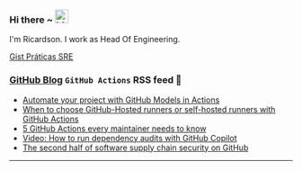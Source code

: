 ### Hi there ~ <img src="https://user-images.githubusercontent.com/1303154/88677602-1635ba80-d120-11ea-84d8-d263ba5fc3c0.gif" width="24px" alt="hi">

I'm Ricardson. I work as Head Of Engineering.

[Gist Práticas SRE](https://gist.github.com/r1w1s1/1ca63e1afb467410ddbb9081214a51ac)

### [GitHub Blog](https://github.blog/) `GitHub Actions` RSS feed 📖

<!--START_SECTION:feed-->
* [Automate your project with GitHub Models in Actions](https:&#x2F;&#x2F;github.blog&#x2F;ai-and-ml&#x2F;generative-ai&#x2F;automate-your-project-with-github-models-in-actions&#x2F;)
* [When to choose GitHub-Hosted runners or self-hosted runners with GitHub Actions](https:&#x2F;&#x2F;github.blog&#x2F;enterprise-software&#x2F;ci-cd&#x2F;when-to-choose-github-hosted-runners-or-self-hosted-runners-with-github-actions&#x2F;)
* [5 GitHub Actions every maintainer needs to know](https:&#x2F;&#x2F;github.blog&#x2F;open-source&#x2F;maintainers&#x2F;5-github-actions-every-maintainer-needs-to-know&#x2F;)
* [Video: How to run dependency audits with GitHub Copilot](https:&#x2F;&#x2F;github.blog&#x2F;developer-skills&#x2F;github&#x2F;video-how-to-run-dependency-audits-with-github-copilot&#x2F;)
* [The second half of software supply chain security on GitHub](https:&#x2F;&#x2F;github.blog&#x2F;security&#x2F;supply-chain-security&#x2F;the-second-half-of-software-supply-chain-security-on-github&#x2F;)
<!--END_SECTION:feed-->

---------

<!--
**r1williams/r1williams** is a ✨ _special_ ✨ repository because its `README.md` (this file) appears on your GitHub profile.


